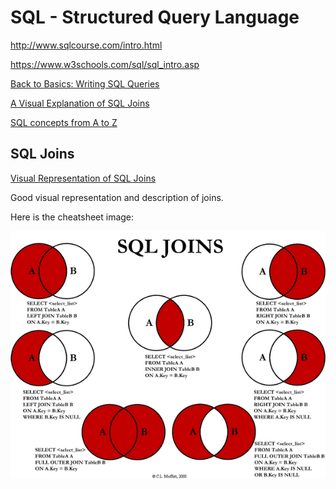 # SQL - Structured Query Language

<http://www.sqlcourse.com/intro.html>

<https://www.w3schools.com/sql/sql_intro.asp>

[Back to Basics: Writing SQL Queries](https://robots.thoughtbot.com/back-to-basics-sql#inner-join)

[A Visual Explanation of SQL Joins](https://blog.codinghorror.com/a-visual-explanation-of-sql-joins/)

[SQL concepts from A to Z](https://helenanderson.co.nz/sql-concepts-from-a-to-z/)

## SQL Joins

[Visual Representation of SQL Joins](https://www.codeproject.com/Articles/33052/Visual-Representation-of-SQL-Joins)

Good visual representation and description of joins.

Here is the cheatsheet image:

![SQL Cheatsheet](Visual_SQL_JOINS_V2.png)
